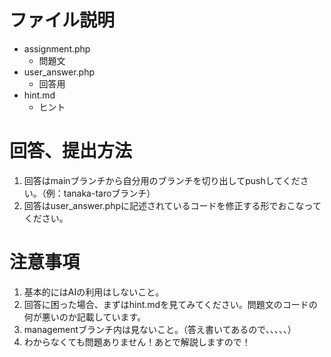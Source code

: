 # ファイル説明
- assignment.php
  - 問題文
- user_answer.php
  - 回答用
- hint.md
  - ヒント

# 回答、提出方法

1. 回答はmainブランチから自分用のブランチを切り出してpushしてください。（例：tanaka-taroブランチ）
2. 回答はuser_answer.phpに記述されているコードを修正する形でおこなってください。

# 注意事項
1. 基本的にはAIの利用はしないこと。
2. 回答に困った場合、まずはhint.mdを見てみてください。問題文のコードの何が悪いのか記載しています。
3. managementブランチ内は見ないこと。（答え書いてあるので、、、、、）
4. わからなくても問題ありません！あとで解説しますので！
